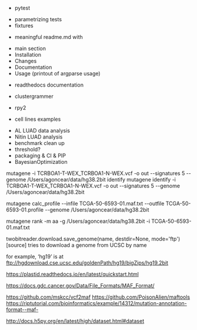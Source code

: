 
* pytest 
 - parametrizing tests
 - fixtures

* meaningful readme.md with
 - main section
 - Installation
 - Changes
 - Documentation
 - Usage (printout of argparse usage)
 
* readthedocs documentation

* clustergrammer
* rpy2

* cell lines examples

- AL LUAD data analysis
- Nitin LUAD analysis
- benchmark clean up
- threshold?
- packaging & CI & PIP
- BayesianOptimization



mutagene -i TCRBOA1-T-WEX_TCRBOA1-N-WEX.vcf -o out --signatures 5 --genome /Users/agoncear/data/hg38.2bit identify
mutagene identify -i TCRBOA1-T-WEX_TCRBOA1-N-WEX.vcf -o out --signatures 5 --genome /Users/agoncear/data/hg38.2bit

mutagene calc_profile --infile TCGA-50-6593-01.maf.txt --outfile TCGA-50-6593-01.profile --genome /Users/agoncear/data/hg38.2bit

mutagene rank -m aa -g /Users/agoncear/data/hg38.2bit -i TCGA-50-6593-01.maf.txt



twobitreader.download.save_genome(name, destdir=None, mode='ftp')[source]
tries to download a genome from UCSC by name

for example, ‘hg19’ is at ftp://hgdownload.cse.ucsc.edu/goldenPath/hg19/bigZips/hg19.2bit



https://plastid.readthedocs.io/en/latest/quickstart.html

https://docs.gdc.cancer.gov/Data/File_Formats/MAF_Format/

https://github.com/mskcc/vcf2maf
https://github.com/PoisonAlien/maftools
https://riptutorial.com/bioinformatics/example/14312/mutation-annotation-format--maf-

http://docs.h5py.org/en/latest/high/dataset.html#dataset